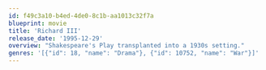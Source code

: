 ```yaml
---
id: f49c3a10-b4ed-4de0-8c1b-aa1013c32f7a
blueprint: movie
title: 'Richard III'
release_date: '1995-12-29'
overview: "Shakespeare's Play transplanted into a 1930s setting."
genres: '[{"id": 18, "name": "Drama"}, {"id": 10752, "name": "War"}]'
---
```

